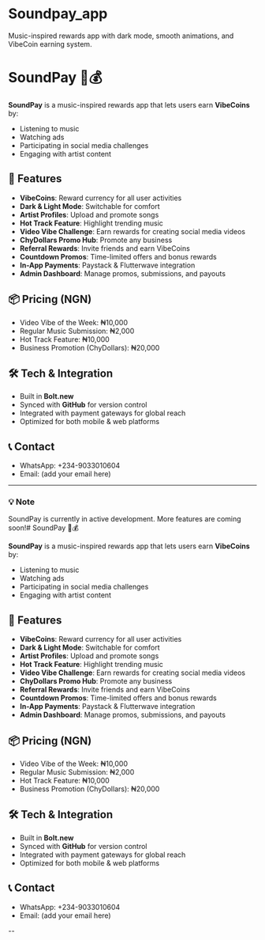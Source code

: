 # Soundpay_app
Music-inspired rewards app with dark mode, smooth animations, and VibeCoin earning system.
# SoundPay 🎵💰

**SoundPay** is a music-inspired rewards app that lets users earn **VibeCoins** by:
- Listening to music
- Watching ads
- Participating in social media challenges
- Engaging with artist content

## 🚀 Features
- **VibeCoins**: Reward currency for all user activities
- **Dark & Light Mode**: Switchable for comfort
- **Artist Profiles**: Upload and promote songs
- **Hot Track Feature**: Highlight trending music
- **Video Vibe Challenge**: Earn rewards for creating social media videos
- **ChyDollars Promo Hub**: Promote any business
- **Referral Rewards**: Invite friends and earn VibeCoins
- **Countdown Promos**: Time-limited offers and bonus rewards
- **In-App Payments**: Paystack & Flutterwave integration
- **Admin Dashboard**: Manage promos, submissions, and payouts

## 📦 Pricing (NGN)
- Video Vibe of the Week: ₦10,000
- Regular Music Submission: ₦2,000
- Hot Track Feature: ₦10,000
- Business Promotion (ChyDollars): ₦20,000

## 🛠 Tech & Integration
- Built in **Bolt.new**
- Synced with **GitHub** for version control
- Integrated with payment gateways for global reach
- Optimized for both mobile & web platforms

## 📞 Contact
- WhatsApp: +234-9033010604
- Email: (add your email here)

---

### 💡 Note
SoundPay is currently in active development. More features are coming soon!# SoundPay 🎵💰

**SoundPay** is a music-inspired rewards app that lets users earn **VibeCoins** by:
- Listening to music
- Watching ads
- Participating in social media challenges
- Engaging with artist content

## 🚀 Features
- **VibeCoins**: Reward currency for all user activities
- **Dark & Light Mode**: Switchable for comfort
- **Artist Profiles**: Upload and promote songs
- **Hot Track Feature**: Highlight trending music
- **Video Vibe Challenge**: Earn rewards for creating social media videos
- **ChyDollars Promo Hub**: Promote any business
- **Referral Rewards**: Invite friends and earn VibeCoins
- **Countdown Promos**: Time-limited offers and bonus rewards
- **In-App Payments**: Paystack & Flutterwave integration
- **Admin Dashboard**: Manage promos, submissions, and payouts

## 📦 Pricing (NGN)
- Video Vibe of the Week: ₦10,000
- Regular Music Submission: ₦2,000
- Hot Track Feature: ₦10,000
- Business Promotion (ChyDollars): ₦20,000

## 🛠 Tech & Integration
- Built in **Bolt.new**
- Synced with **GitHub** for version control
- Integrated with payment gateways for global reach
- Optimized for both mobile & web platforms

## 📞 Contact
- WhatsApp: +234-9033010604
- Email: (add your email here)

--
